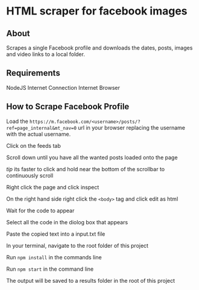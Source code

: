 # HTML scraper for facebook images

## About
Scrapes a single Facebook profile and downloads the dates, posts, images and video links to a local folder.

## Requirements
NodeJS
Internet Connection
Internet Browser

## How to Scrape Facebook Profile
Load the `https://m.facebook.com/<username>/posts/?ref=page_internal&mt_nav=0` url in your browser replacing the username with the actual username.

Click on the feeds tab

Scroll down until you have all the wanted posts loaded onto the page

*tip* its faster to click and hold near the bottom of the scrollbar to continuously scroll

Right click the page and click inspect

On the right hand side right click the `<body>` tag and click edit as html

Wait for the code to appear

Select all the code in the diolog box that appears

Paste the copied text into a input.txt file

In your terminal, navigate to the root folder of this project

Run `npm install` in the commands line

Run `npm start` in the command line

The output will be saved to a results folder in the root of this project